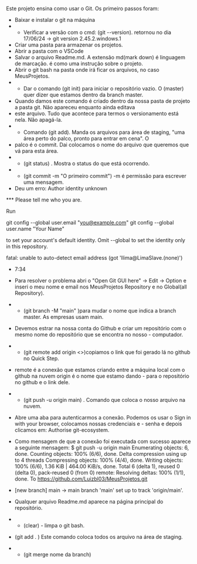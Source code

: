 Este projeto ensina como usar o Git.
Os primeiro passos foram:  
- Baixar e instalar o git na máquina
- *  Verificar a versão com o cmd: (git --version). retornou no dia 17/06/24 -> git version 2.45.2.windows.1
- Criar uma pasta para armazenar os projetos.
- Abrir a pasta com o VSCode
- Salvar o arquivo Readme.md. A extensão md(mark down) é linguagem de marcação. é como uma instrução sobre o projeto.
- Abrir o git bash na pasta onde irá ficar os arquivos, no caso MeusProjetos.
- * Dar o comando (git init) para iniciar o repositório vazio. O (master) quer dizer que estamos dentro da branch master.
- Quando damos este comando é criado dentro da nossa pasta de projeto a pasta git. Não apareceu enquanto ainda editava 
- este arquivo. Tudo que acontece para termos o versionamento está nela. Não apagá-la.
- * Comando (git add). Manda os arquivos para área de staging, "uma área perto do palco, pronto para entrar em cena". O
- palco é o commit. Dai colocamos o nome do arquivo que queremos que vá para esta área.
- * (git status) . Mostra o status do que está ocorrendo.
- * (git commit -m "O primeiro commit") -m é permissão para escrever uma mensagem.
- Deu um erro:
   Author identity unknown

*** Please tell me who you are.

Run

  git config --global user.email "you@example.com"
  git config --global user.name "Your Name"

to set your account's default identity.
Omit --global to set the identity only in this repository.

fatal: unable to auto-detect email address (got 'llima@LimaSlave.(none)')
- 7:34
- Para resolver o problema abri o "Open Git GUI here" -> Edit -> Option e inseri o meu nome e email nos MeusProjetos Repository e no Global(all Repository).

- * (git branch -M "main" )para mudar o nome que indica a branch master. As empresas usam main.
- Devemos estrar na nossa conta do Github e criar um repositório com o mesmo nome do repositório que se encontra no nosso - computador.
- * (git remote add origin <>)copiamos o link que foi gerado lá no github no Quick Step.
- remote é a conexão que estamos criando entre a máquina local com o github na nuvem origin é o nome que estamo dando    - para o repositório no github e o link dele.
- * (git push -u origin main) . Comando que coloca o nosso arquivo na nuvem.
- Abre uma aba para autenticarmos a conexão. Podemos os usar o Sign in with your browser, colocamos nossas credenciais e - senha e depois clicamos em: Authorise git-ecosystem.
- Como mensagem de que a conexão foi executada com sucesso aparece a seguinte mensagem:
$ git push -u origin main
Enumerating objects: 6, done.
Counting objects: 100% (6/6), done.
Delta compression using up to 4 threads
Compressing objects: 100% (4/4), done.
Writing objects: 100% (6/6), 1.36 KiB | 464.00 KiB/s, done.
Total 6 (delta 1), reused 0 (delta 0), pack-reused 0 (from 0)
remote: Resolving deltas: 100% (1/1), done.
To https://github.com/Luizbl03/MeusProjetos.git
 * [new branch]      main -> main
branch 'main' set up to track 'origin/main'.
- Qualquer arquivo Readme.md aparece na página principal do repositório.
- * (clear) - limpa o git bash.
- (git add . ) Este comando coloca todos os arquivo na área de staging.
 
- * (git merge nome da branch)



